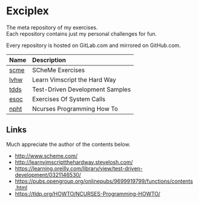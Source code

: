 # Exciplex

The meta repository of my exercises.  
Each repository contains just my personal challenges for fun.

Every repository is hosted on GitLab.com and mirrored on GitHub.com.

| Name | Description |
|:--|:--|
| [scme][1] | SCheMe Exercises |
| [lvhw][2] | Learn Vimscript the Hard Way |
| [tdds][3] | Test-Driven Development Samples |
| [esoc][4] | Exercises Of System Calls |
| [npht][5] | Ncurses Programming How To |

[1]: https://gitlab.com/grauwoelfchen/scme
[2]: https://gitlab.com/grauwoelfchen/lvhw
[3]: https://gitlab.com/grauwoelfchen/tdds
[4]: https://gitlab.com/grauwoelfchen/esoc
[5]: https://gitlab.com/grauwoelfchen/npht


## Links

Much appreciate the author of the contents below.

* http://www.scheme.com/
* http://learnvimscriptthehardway.stevelosh.com/
* https://learning.oreilly.com/library/view/test-driven-development/0321146530/
* https://pubs.opengroup.org/onlinepubs/9699919799/functions/contents.html
* https://tldp.org/HOWTO/NCURSES-Programming-HOWTO/
